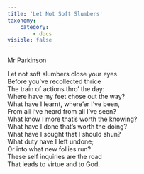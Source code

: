 ```yaml
---
title: 'Let Not Soft Slumbers'
taxonomy:
    category:
        - docs
visible: false
---
```


<div class="author">Mr Parkinson</div>

<span data-tippy="Nor let" class="green">Let not</span> soft slumbers close your eyes  
Before you’ve recollected thrice  
The train of actions thro’ the day:  
Where have my feet chose out the way?  
What have I learnt, where’er I’ve been,  
From all I’ve heard from all I’ve seen?  
What know I more that’s worth the knowing?  
What have I done that’s worth the doing?  
What have I sought that I should shun?  
What duty have I left undone;  
Or into what new follies run?  
These self inquiries are the road  
That leads to virtue and to God.  